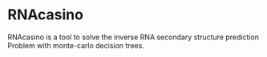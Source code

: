 # RNAcasino
RNAcasino is a tool to solve the inverse RNA secondary structure prediction Problem with monte-carlo decision trees.
